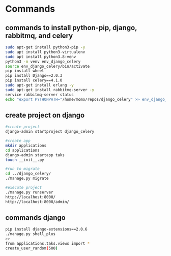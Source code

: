 # Commands

## commands to install python-pip, django, rabbitmq, and celery

```bash
sudo apt-get install python3-pip -y
sudo apt install python3-virtualenv
sudo apt install python3.8-venv
python3 -m venv env_django_celery
source env_django_celery/bin/activate
pip install wheel
pip install Django==2.0.3
pip install celery==4.1.0
sudo apt-get install erlang -y
sudo apt-get install rabbitmq-server -y
service rabbitmq-server status
echo "export PYTHONPATH="/home/momo/repos/django_celery" >> env_django_celery/bin/activate 
```

## create project on django

```bash
#create project
django-admin startproject django_celery

#create app
mkdir applications
cd applications
django-admin startapp taks
touch __init__.py

#run to migrate
cd ../django_celery/
./manage.py migrate

#execute project
./manage.py runserver
http://localhost:8000/
http://localhost:8000/admin/

```

## commands django

```bash
pip install django-extensions==2.0.6
./manage.py shell_plus
>>
from applications.taks.views import *
create_user_random(500)
```